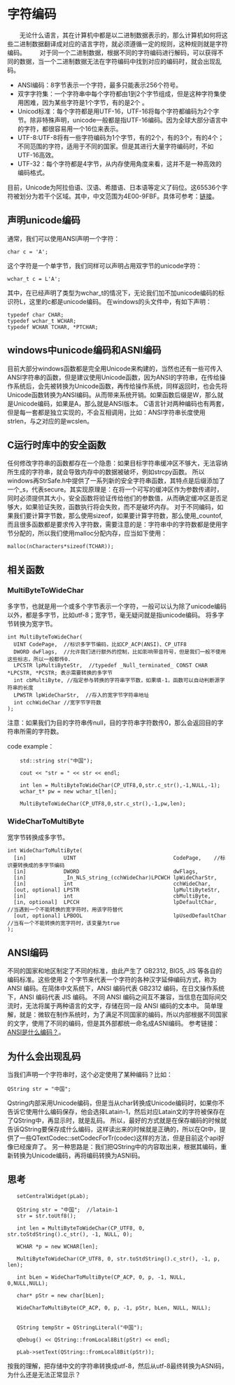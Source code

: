 # 字符编码
&emsp;&emsp;无论什么语言，其在计算机中都是以二进制数据表示的，那么计算机如何将这些二进制数据翻译成对应的语言字符，就必须遵循一定的规则，这种规则就是字符编码。
&emsp;&emsp;对于同一个二进制数据，根据不同的字符编码进行解码，可以获得不同的数据，当一个二进制数据无法在字符编码中找到对应的编码时，就会出现乱码。
* ANSI编码：8字节表示一个字符，最多只能表示256个符号。
* 双字字符集：一个字符串中每个字符都由1到2个字节组成，但是这种字符集使用困难，因为某些字符是1个字节，有的是2个 。
* Unicod标准：每个字符都是用UTF-16，UTF-16将每个字符都编码为2个字节。除非特殊声明，unicode一般都是指UTF-16编码。因为全球大部分语言中的字符，都很容易用一个16位来表示。
* UTF-8:UTF-8将有一些字符编码为1个字节，有的2个，有的3个，有的4个；不同范围的字符，适用于不同的国家。但是其进行大量字符编码时，不如UTF-16高效。
* UTF-32：每个字符都是4字节，从内存使用角度来看，这并不是一种高效的编码格式。

目前，Unicode为阿拉伯语、汉语、希腊语、日本语等定义了码位。这65536个字符被划分为若干个区域。其中，中文范围为4E00-9FBF。具体可参考：[链接](https://blog.csdn.net/a343315623/article/details/51436851)。

## 声明unicode编码
通常，我们可以使用ANSI声明一个字符：
```
char c = 'A';
```
这个字符是一个单字节，我们同样可以声明占用双字节的unicode字符：
```
wchar_t c = L'A';
```
其中，在已经声明了类型为wchar_t的情况下，无论我们加不加unicode编码的标识符L，这里的c都是unicode编码。
在windows的头文件中，有如下声明：
```
typedef char CHAR;
typedef wchar_t WCHAR;
typedef WCHAR TCHAR, *PTCHAR;
```
## windows中unicode编码和ASNI编码
目前大部分windows函数都是完全用Unicode来构建的，当然也还有一些可传入ANSI字符串的函数，但是建议使用Unicode函数，因为ANSI的字符串，在传给操作系统后，会先被转换为Unicode函数，再传给操作系统，同样返回时，也会先将Unicode函数转换为ANSI编码。从而带来系统开销。如果函数后缀是W，那么就是Unicode编码，如果是A，那么就是ANSI版本。
C语言针对两种编码也有两套，但是每一套都是独立实现的，不会互相调用，比如：ANSI字符串长度使用strlen，与之对应的是wcslen。

## C运行时库中的安全函数 
任何修改字符串的函数都存在一个隐患：如果目标字符串缓冲区不够大，无法容纳所生成的字符串，就会导致内存中的数据被破坏，例如strcpy函数。
所以windows再StrSafe.h中提供了一系列新的安全字符串函数，其特点是后缀添加了一个_s，代表secure。其实现原理是：在将一个可写的缓冲区作为参数传递时，同时必须提供其大小，安全函数将验证传给他们的参数值，从而确定缓冲区是否足够大，如果验证失败，函数执行将会失败，而不是破坏内存。
对于不同编码，如果我们要计算字节数，那么使用sizeof，如果要计算字符数，那么使用_countof,而且很多函数都是要求传入字符数，需要注意的是：字符串中的字符数都是使用字节分配的，所以我们使用malloc分配内存，应当如下使用：
```
malloc(nCharacters*sizeof(TCHAR));
```
## 相关函数
### MultiByteToWideChar
多字节，也就是用一个或多个字节表示一个字符，一般可以认为除了unicode编码以外，都是多字节，比如utf-8；宽字节，毫无疑问就是指unicode编码。
将多字节转换为宽字节。
```
int MultiByteToWideChar(
  UINT CodePage,  //标识多字节编码，比如CP_ACP(ANSI)、CP_UTF8
  DWORD dwFlags,  //允许我们进行额外的控制，比如影响带音符号，但是我们一般不使用这些标志，所以一般都传0.
  LPCSTR lpMultiByteStr,  //typedef _Null_terminated_ CONST CHAR *LPCSTR, *PCSTR; 表示需要转换的多字节
  int cbMultiByte, //指定参与转换的字符串字节数，如果填-1，函数可以自动判断源字符串的长度
  LPWSTR lpWideCharStr,  //存入的宽字节字符串地址
  int cchWideChar //宽字节字符数
);
```
注意：如果我们为目的字符串传null，目的字符串字符数传0，那么会返回目的字符串所需的字符数。

code example：
```
    std::string str("中国");

    cout << "str = " << str << endl;

    int len = MultiByteToWideChar(CP_UTF8,0,str.c_str(),-1,NULL,-1);
    wchar_t* pw = new wchar_t[len];

    MultiByteToWideChar(CP_UTF8,0,str.c_str(),-1,pw,len);
```
### WideCharToMultiByte
宽字节转换成多字节。
```
int WideCharToMultiByte(
  [in]            UINT                               CodePage,    //标识要转换成的多字节编码
  [in]            DWORD                              dwFlags,        
  [in]            _In_NLS_string_(cchWideChar)LPCWCH lpWideCharStr,
  [in]            int                                cchWideChar,
  [out, optional] LPSTR                              lpMultiByteStr,
  [in]            int                                cbMultiByte,
  [in, optional]  LPCCH                              lpDefaultChar,   //当遇到一个不能转换的宽字符时，用该字符替代
  [out, optional] LPBOOL                             lpUsedDefaultChar //当有一个不能转换的宽字符时，该变量为true
);
```

## ANSI编码
不同的国家和地区制定了不同的标准，由此产生了 GB2312, BIG5, JIS 等各自的编码标准。这些使用 2 个字节来代表一个字符的各种汉字延伸编码方式，称为 ANSI 编码。在简体中文系统下，ANSI 编码代表 GB2312 编码，在日文操作系统下，ANSI 编码代表 JIS 编码。
不同 ANSI 编码之间互不兼容，当信息在国际间交流时，无法将属于两种语言的文字，存储在同一段 ANSI 编码的文本中。
简单理解，就是：微软在制作系统时，为了满足不同国家的编码，所以内部根据不同国家的文字，使用了不同的编码，但是其外部都统一命名成ASNI编码。
参考链接：[ANSI是什么编码？](https://blog.csdn.net/imxiangzi/article/details/77370160)。

## 为什么会出现乱码
当我们声明一个字符串时，这个必定使用了某种编码？比如：
 ```
 QString str = "中国";
 ```
 Qstring内部采用Unicode编码，但是当从char转换成Unicode编码时，如果你不告诉它使用什么编码保存，他会选择Latain-1，然后对应Latain文的字符被保存在了QString中，再显示时，就是乱码。
 所以，最好的方式就是在保存编码的时候就告诉QString要保存成什么编码，这样读出来的时候就是正确的，所以在Qt中，提供了一些QTextCodec::setCodecForTr(codec)这样的方法，但是目前这个api好像已经废弃了。
 另一种思路是：我们把QString中的内容取出来，根据其编码，重新转换为Unicode编码，再将编码转换为ASNI码。

 ## 思考
 ```
    setCentralWidget(pLab);

    QString str = "中国";  //latain-1
    str = str.toUtf8();

    int len = MultiByteToWideChar(CP_UTF8, 0, str.toStdString().c_str(), -1, NULL, 0);

    WCHAR *p = new WCHAR[len];

    MultiByteToWideChar(CP_UTF8, 0, str.toStdString().c_str(), -1, p, len);

    int bLen = WideCharToMultiByte(CP_ACP, 0, p, -1, NULL, 0,NULL,NULL);

    char* pStr = new char[bLen];

    WideCharToMultiByte(CP_ACP, 0, p, -1, pStr, bLen, NULL, NULL);


    QString tempStr = QStringLiteral("中国");

    qDebug() << QString::fromLocal8Bit(pStr) << endl;

    pLab->setText(QString::fromLocal8Bit(pStr));
 ```

按我的理解，把存储中文的字符串转换成utf-8，然后从utf-8最终转换为ASNI码，为什么还是无法正常显示？